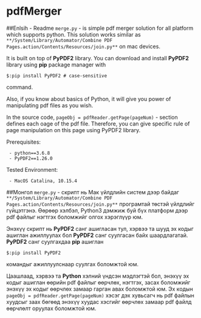 # pdfMerger
##Enlsih - Readme
```merge.py``` - is simple pdf merger solution for all platform which supports python. This solution works similar as 
```**/System/Library/Automator/Combine PDF Pages.action/Contents/Resources/join.py**```
on mac devices. 

It is built on top of **PyPDF2** library. You can download and install **PyPDF2** library using **pip** package manager with 
```
$:pip install PyPDF2 # case-sensitive
```
command. 

Also, if you know about basics of Python, it will give you power of manipulating pdf files as you wish. 

In the source code, ```pageObj = pdfReader.getPage(pageNum)``` - section defines each oage of the pdf file. Therefore, you can give specific rule of page manipulation on this page using PyPDF2 library. 

Prerequisites: 
```
 - python==3.6.8
 - PyPDF2==1.26.0
```
Tested Environment:
```
 - MacOS Catalina, 10.15.4
```

##Монгол
```merge.py``` - скрипт нь Мак үйлдлийн систем дээр байдаг 
```**/System/Library/Automator/Combine PDF Pages.action/Contents/Resources/join.py**```
програмтай төстэй үйлдлийг гүйцэтгэнэ. Өөрөөр хэлбэл, Python3 дэмжиж буй бүх платформ дээр pdf файлыг нэгтгэх боломжийг олгох хэрэглүүр юм.

Энэхүү скрипт нь **PyPDF2** санг ашигласан тул, хэрвээ та шууд эх кодыг ашиглан ажиллуулах бол **PyPDF2** санг суулгасан байх шаардлагатай. 
**PyPDF2** санг суулгахдаа **pip** ашиглан 
```
$:pip install PyPDF2 
```
командыг ажиллуулснаар суулгах боломжтой юм. 

Цаашлаад, хэрвээ та **Python** хэлний үндсэн мэдлэгтэй бол, энэхүү эх кодыг ашиглан өөрийн pdf файлыг өөрчлөх, нэгтгэх, засах боломжийг энэхүү эх кодыг өөрчлөх замаар гарган авах боломжтой юм. Эх кодын ```pageObj = pdfReader.getPage(pageNum)``` хэсэг дэх хувьсагч нь pdf файлын хуудсыг заах бөгөөд энэхүү хуудас хэсгийг өөрчлөх замаар pdf файлд өөрчлөлт оруулах боломжтой юм. 


